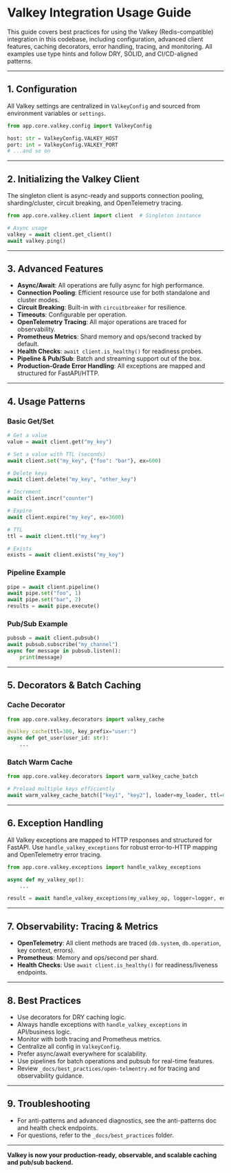 # Valkey Integration Usage Guide

This guide covers best practices for using the Valkey (Redis-compatible) integration in this codebase, including configuration, advanced client features, caching decorators, error handling, tracing, and monitoring. All examples use type hints and follow DRY, SOLID, and CI/CD-aligned patterns.

---

## 1. Configuration

All Valkey settings are centralized in `ValkeyConfig` and sourced from environment variables or `settings`.

```python
from app.core.valkey.config import ValkeyConfig

host: str = ValkeyConfig.VALKEY_HOST
port: int = ValkeyConfig.VALKEY_PORT
# ...and so on
```

---

## 2. Initializing the Valkey Client

The singleton client is async-ready and supports connection pooling, sharding/cluster, circuit breaking, and OpenTelemetry tracing.

```python
from app.core.valkey.client import client  # Singleton instance

# Async usage
valkey = await client.get_client()
await valkey.ping()
```

---

## 3. Advanced Features

- **Async/Await**: All operations are fully async for high performance.
- **Connection Pooling**: Efficient resource use for both standalone and cluster modes.
- **Circuit Breaking**: Built-in with `circuitbreaker` for resilience.
- **Timeouts**: Configurable per operation.
- **OpenTelemetry Tracing**: All major operations are traced for observability.
- **Prometheus Metrics**: Shard memory and ops/second tracked by default.
- **Health Checks**: `await client.is_healthy()` for readiness probes.
- **Pipeline & Pub/Sub**: Batch and streaming support out of the box.
- **Production-Grade Error Handling**: All exceptions are mapped and structured for FastAPI/HTTP.

---

## 4. Usage Patterns

### Basic Get/Set
```python
# Get a value
value = await client.get("my_key")

# Set a value with TTL (seconds)
await client.set("my_key", {"foo": "bar"}, ex=600)

# Delete keys
await client.delete("my_key", "other_key")

# Increment
await client.incr("counter")

# Expire
await client.expire("my_key", ex=3600)

# TTL
ttl = await client.ttl("my_key")

# Exists
exists = await client.exists("my_key")
```

### Pipeline Example
```python
pipe = await client.pipeline()
await pipe.set("foo", 1)
await pipe.set("bar", 2)
results = await pipe.execute()
```

### Pub/Sub Example
```python
pubsub = await client.pubsub()
await pubsub.subscribe("my_channel")
async for message in pubsub.listen():
    print(message)
```

---

## 5. Decorators & Batch Caching

### Cache Decorator
```python
from app.core.valkey.decorators import valkey_cache

@valkey_cache(ttl=300, key_prefix="user:")
async def get_user(user_id: str):
    ...
```

### Batch Warm Cache
```python
from app.core.valkey.decorators import warm_valkey_cache_batch

# Preload multiple keys efficiently
await warm_valkey_cache_batch(["key1", "key2"], loader=my_loader, ttl=600)
```

---

## 6. Exception Handling

All Valkey exceptions are mapped to HTTP responses and structured for FastAPI. Use `handle_valkey_exceptions` for robust error-to-HTTP mapping and OpenTelemetry error tracing.

```python
from app.core.valkey.exceptions import handle_valkey_exceptions

async def my_valkey_op():
    ...

result = await handle_valkey_exceptions(my_valkey_op, logger=logger, endpoint="/valkey/op")
```

---

## 7. Observability: Tracing & Metrics

- **OpenTelemetry**: All client methods are traced (`db.system`, `db.operation`, key context, errors).
- **Prometheus**: Memory and ops/second per shard.
- **Health Checks**: Use `await client.is_healthy()` for readiness/liveness endpoints.

---

## 8. Best Practices

- Use decorators for DRY caching logic.
- Always handle exceptions with `handle_valkey_exceptions` in API/business logic.
- Monitor with both tracing and Prometheus metrics.
- Centralize all config in `ValkeyConfig`.
- Prefer async/await everywhere for scalability.
- Use pipelines for batch operations and pubsub for real-time features.
- Review `_docs/best_practices/open-telmentry.md` for tracing and observability guidance.

---

## 9. Troubleshooting
- For anti-patterns and advanced diagnostics, see the anti-patterns doc and health check endpoints.
- For questions, refer to the `_docs/best_practices` folder.

---

**Valkey is now your production-ready, observable, and scalable caching and pub/sub backend.**
